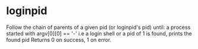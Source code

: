 # loginpid
Follow the chain of parents of a given pid (or loginpid's pid) until: a process started with argv[0][0] == '-' i.e a login shell or a pid of 1 is found, prints the found pid
Returns 0 on success, 1 on error.
